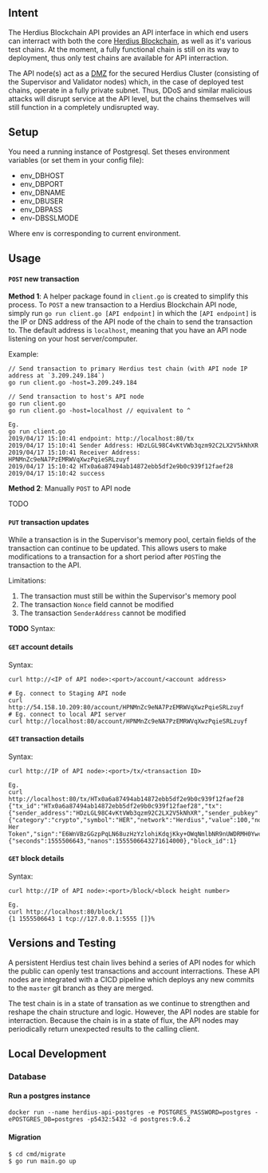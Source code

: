 ## Intent

The Herdius Blockchain API provides an API interface in which end users can interract with both the core [Herdius Blockchain](https://herdius.com), as well as it's various test chains. At the moment, a fully functional chain is still on its way to deployment, thus only test chains are available for API interraction.

The API node(s) act as a [DMZ](https://searchsecurity.techtarget.com/definition/DMZ) for the secured Herdius Cluster (consisting of the Supervisor and Validator nodes) which, in the case of deployed test chains, operate in a fully private subnet. Thus, DDoS and similar malicious attacks will disrupt service at the API level, but the chains themselves will still function in a completely undisrupted way.

## Setup

You need a running instance of Postgresql. Set theses environment variables (or set them in your config file):

 - env_DBHOST
 - env_DBPORT
 - env_DBNAME
 - env_DBUSER
 - env_DBPASS
 - env-DBSSLMODE

Where env is corresponding to current environment.

## Usage

#### `POST` new transaction

**Method 1**: A helper package found in `client.go` is created to simplify this process. To `POST` a new transaction to a Herdius Blockchain API node, simply run `go run client.go [API endpoint]` in which the `[API endpoint]` is the IP or DNS address of the API node of the chain to send the transaction to. The default address is `localhost`, meaning that you have an API node listening on your host server/computer.

Example:

```
// Send transaction to primary Herdius test chain (with API node IP address at `3.209.249.184`)
go run client.go -host=3.209.249.184

// Send transaction to host's API node
go run client.go
go run client.go -host=localhost // equivalent to ^

Eg.
go run client.go
2019/04/17 15:10:41 endpoint: http://localhost:80/tx
2019/04/17 15:10:41 Sender Address: HDzLGL98C4vKtVWb3qzm92C2LX2V5kNhXR
2019/04/17 15:10:41 Receiver Address: HPNMnZc9eNA7PzEMRWVqXwzPqieSRLzuyf
2019/04/17 15:10:42 HTx0a6a87494ab14872ebb5df2e9b0c939f12faef28
2019/04/17 15:10:42 success
```

**Method 2**: Manually `POST` to API node

TODO

#### `PUT` transaction updates

While a transaction is in the Supervisor's memory pool, certain fields of the transaction can continue to be updated. This allows users to make modifications to a transaction for a short period after `POST`ing the transaction to the API.

Limitations:
1. The transaction must still be within the Supervisor's memory pool
2. The transaction `Nonce` field cannot be modified
3. The transaction `SenderAddress` cannot be modified

**TODO**
Syntax:

#### `GET` account details

Syntax:
```
curl http://<IP of API node>:<port>/account/<account address>

# Eg. connect to Staging API node
curl http://54.158.10.209:80/account/HPNMnZc9eNA7PzEMRWVqXwzPqieSRLzuyf
# Eg. connect to local API server
curl http://localhost:80/account/HPNMnZc9eNA7PzEMRWVqXwzPqieSRLzuyf
```

#### `GET` transaction details

Syntax:
```
curl http://IP of API node>:<port>/tx/<transaction ID>

Eg.
curl http://localhost:80/tx/HTx0a6a87494ab14872ebb5df2e9b0c939f12faef28
{"tx_id":"HTx0a6a87494ab14872ebb5df2e9b0c939f12faef28","tx":{"sender_address":"HDzLGL98C4vKtVWb3qzm92C2LX2V5kNhXR","sender_pubkey":"A72fjBMhMkDgP+DQJOkPEngf76Xar99JqjgzGkEGjBWh","reciever_address":"HPNMnZc9eNA7PzEMRWVqXwzPqieSRLzuyf","asset":{"category":"crypto","symbol":"HER","network":"Herdius","value":100,"nonce":1},"message":"Send Her Token","sign":"E6WnVBzGGzpPqLN68uzHzYzlohiKdqjKky+OWqNmlbNR9nUWDRMH0YwceP7AHXBQY9wFv2r7SrnRrpYV5+ax4Q==","status":"success"},"creationDt":{"seconds":1555506643,"nanos":1555506643271614000},"block_id":1}
```

#### `GET` block details

Syntax:
```
curl http://IP of API node>:<port>/block/<block height number>

Eg.
curl http://localhost:80/block/1
{1 1555506643 1 tcp://127.0.0.1:5555 []}%
```

## Versions and Testing

A persistent Herdius test chain lives behind a series of API nodes for which the public can openly test transactions and account interractions. These API nodes are integrated with a CICD pipeline which deploys any new commits to the `master` git branch as they are merged.

The test chain is in a state of transation as we continue to strengthen and reshape the chain structure and logic. However, the API nodes are stable for interraction. Because the chain is in a state of flux, the API nodes may periodically return unexpected results to the calling client.

## Local Development

### Database

#### Run a postgres instance
```
docker run --name herdius-api-postgres -e POSTGRES_PASSWORD=postgres -ePOSTGRES_DB=postgres -p5432:5432 -d postgres:9.6.2
```

#### Migration
```
$ cd cmd/migrate
$ go run main.go up
```

